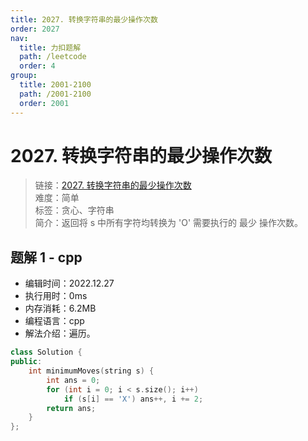 ```yaml
---
title: 2027. 转换字符串的最少操作次数
order: 2027
nav:
  title: 力扣题解
  path: /leetcode
  order: 4
group:
  title: 2001-2100
  path: /2001-2100
  order: 2001
---
```


# 2027. 转换字符串的最少操作次数

> 链接：[2027. 转换字符串的最少操作次数](https://leetcode.cn/problems/minimum-moves-to-convert-string/)  
> 难度：简单  
> 标签：贪心、字符串  
> 简介：返回将 s 中所有字符均转换为 'O' 需要执行的 最少 操作次数。

## 题解 1 - cpp

- 编辑时间：2022.12.27
- 执行用时：0ms
- 内存消耗：6.2MB
- 编程语言：cpp
- 解法介绍：遍历。

```cpp
class Solution {
public:
    int minimumMoves(string s) {
        int ans = 0;
        for (int i = 0; i < s.size(); i++)
            if (s[i] == 'X') ans++, i += 2;
        return ans;
    }
};
```

